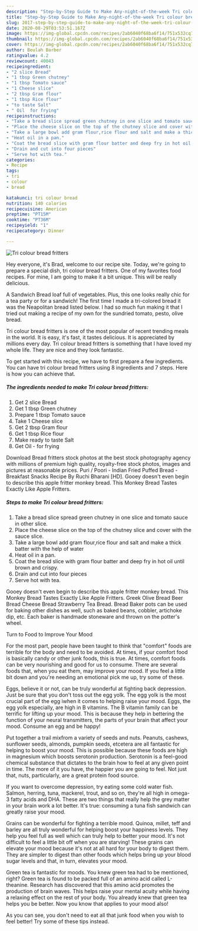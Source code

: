```yaml
---
description: "Step-by-Step Guide to Make Any-night-of-the-week Tri colour bread fritters"
title: "Step-by-Step Guide to Make Any-night-of-the-week Tri colour bread fritters"
slug: 2017-step-by-step-guide-to-make-any-night-of-the-week-tri-colour-bread-fritters
date: 2020-08-29T03:53:51.167Z
image: https://img-global.cpcdn.com/recipes/2ab6040f68ba6f14/751x532cq70/tri-colour-bread-fritters-recipe-main-photo.jpg
thumbnail: https://img-global.cpcdn.com/recipes/2ab6040f68ba6f14/751x532cq70/tri-colour-bread-fritters-recipe-main-photo.jpg
cover: https://img-global.cpcdn.com/recipes/2ab6040f68ba6f14/751x532cq70/tri-colour-bread-fritters-recipe-main-photo.jpg
author: Beulah Barber
ratingvalue: 4.2
reviewcount: 40043
recipeingredient:
- "2 slice Bread"
- "1 tbsp Green chutney"
- "1 tbsp Tomato sauce"
- "1 Cheese slice"
- "2 tbsp Gram flour"
- "1 tbsp Rice flour"
- "to taste Salt"
- " Oil  for frying"
recipeinstructions:
- "Take a bread slice spread green chutney in one slice and tomato sauce in other slice."
- "Place the cheese slice on the top of the chutney slice and cover with the sauce slice."
- "Take a large bowl add gram flour,rice flour and salt and make a thick batter with the help of water"
- "Heat oil in a pan."
- "Coat the bread slice with gram flour batter and deep fry in hot oil until brown and crispy."
- "Drain and cut into four pieces"
- "Serve hot with tea."
categories:
- Recipe
tags:
- tri
- colour
- bread

katakunci: tri colour bread 
nutrition: 140 calories
recipecuisine: American
preptime: "PT15M"
cooktime: "PT36M"
recipeyield: "1"
recipecategory: Dinner

---
```



![Tri colour bread fritters](https://img-global.cpcdn.com/recipes/2ab6040f68ba6f14/751x532cq70/tri-colour-bread-fritters-recipe-main-photo.jpg)

Hey everyone, it's Brad, welcome to our recipe site. Today, we're going to prepare a special dish, tri colour bread fritters. One of my favorites food recipes. For mine, I am going to make it a bit unique. This will be really delicious.

A Sandwich Bread loaf full of vegetables. Plus, this one looks really chic for a tea party or for a sandwich! The first time I made a tri-colored bread it was the Neapolitan bread listed below. I had so much fun making it that I tried out making a recipe of my own for the sundried tomato, pesto, olive bread.

Tri colour bread fritters is one of the most popular of recent trending meals in the world. It is easy, it's fast, it tastes delicious. It is appreciated by millions every day. Tri colour bread fritters is something that I have loved my whole life. They are nice and they look fantastic.


To get started with this recipe, we have to first prepare a few ingredients. You can have tri colour bread fritters using 8 ingredients and 7 steps. Here is how you can achieve that.

<!--inarticleads1-->

##### The ingredients needed to make Tri colour bread fritters:

1. Get 2 slice Bread
1. Get 1 tbsp Green chutney
1. Prepare 1 tbsp Tomato sauce
1. Take 1 Cheese slice
1. Get 2 tbsp Gram flour
1. Get 1 tbsp Rice flour
1. Make ready to taste Salt
1. Get  Oil - for frying


Download Bread fritters stock photos at the best stock photography agency with millions of premium high quality, royalty-free stock photos, images and pictures at reasonable prices. Puri / Poori - Indian Fried Puffed Bread - Breakfast Snacks Recipe By Ruchi Bharani [HD]. Gooey doesn&#39;t even begin to describe this apple fritter monkey bread. This Monkey Bread Tastes Exactly Like Apple Fritters. 

<!--inarticleads2-->

##### Steps to make Tri colour bread fritters:

1. Take a bread slice spread green chutney in one slice and tomato sauce in other slice.
1. Place the cheese slice on the top of the chutney slice and cover with the sauce slice.
1. Take a large bowl add gram flour,rice flour and salt and make a thick batter with the help of water
1. Heat oil in a pan.
1. Coat the bread slice with gram flour batter and deep fry in hot oil until brown and crispy.
1. Drain and cut into four pieces
1. Serve hot with tea.


Gooey doesn&#39;t even begin to describe this apple fritter monkey bread. This Monkey Bread Tastes Exactly Like Apple Fritters. Greek Olive Bread Beer Bread Cheese Bread Strawberry Tea Bread. Bread Baker pots can be used for baking other dishes as well, such as baked beans, cobbler, artichoke dip, etc. Each baker is handmade stoneware and thrown on the potter&#39;s wheel. 

Turn to Food to Improve Your Mood


For the most part, people have been taught to think that "comfort" foods are terrible for the body and need to be avoided. At times, if your comfort food is basically candy or other junk foods, this is true. At times, comfort foods can be very nourishing and good for us to consume. There are several foods that, when you eat them, may improve your mood. If you feel a little bit down and you're needing an emotional pick me up, try some of these.

Eggs, believe it or not, can be truly wonderful at fighting back depression. Just be sure that you don't toss out the egg yolk. The egg yolk is the most crucial part of the egg iwhen it comes to helping raise your mood. Eggs, the egg yolk especially, are high in B vitamins. The B vitamin family can be terrific for lifting up your mood. This is because they help in bettering the function of your neural transmitters, the parts of your brain that affect your mood. Consume an egg and be happy!

Put together a trail mixfrom a variety of seeds and nuts. Peanuts, cashews, sunflower seeds, almonds, pumpkin seeds, etcetera are all fantastic for helping to boost your mood. This is possible because these foods are high in magnesium which boosts serotonin production. Serotonin is a feel-good chemical substance that dictates to the brain how to feel at any given point in time. The more of it you have, the happier you are going to feel. Not just that, nuts, particularly, are a great protein food source.

If you want to overcome depression, try eating some cold water fish. Salmon, herring, tuna, mackerel, trout, and so on, they're all high in omega-3 fatty acids and DHA. These are two things that really help the grey matter in your brain work a lot better. It's true: consuming a tuna fish sandwich can greatly raise your mood. 

Grains can be wonderful for fighting a terrible mood. Quinoa, millet, teff and barley are all truly wonderful for helping boost your happiness levels. They help you feel full as well which can truly help to better your mood. It's not difficult to feel a little bit off when you are starving! These grains can elevate your mood because it's not at all hard for your body to digest them. They are simpler to digest than other foods which helps bring up your blood sugar levels and that, in turn, elevates your mood.

Green tea is fantastic for moods. You knew green tea had to be mentioned, right? Green tea is found to be packed full of an amino acid called L-theanine. Research has discovered that this amino acid promotes the production of brain waves. This helps raise your mental acuity while having a relaxing effect on the rest of your body. You already knew that green tea helps you be better. Now you know that applies to your mood also!

As you can see, you don't need to eat all that junk food when you wish to feel better! Try  some  of  these  tips  instead.

